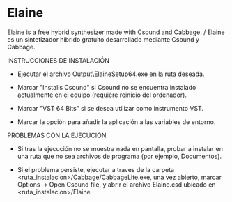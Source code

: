 # Elaine
Elaine is a free hybrid synthesizer made with Csound and Cabbage. / Elaine es un sintetizador híbrido gratuito desarrollado mediante Csound y Cabbage.








INSTRUCCIONES DE INSTALACIÓN

- Ejecutar el archivo Output\ElaineSetup64.exe en la ruta deseada. 

- Marcar "Installs Csound" si Csound no se encuentra instalado actualmente en el equipo (requiere reinicio del ordenador).

- Marcar "VST 64 Bits" si se desea utilizar como instrumento VST.

- Marcar la opción para añadir la aplicación a las variables de entorno.

PROBLEMAS CON LA EJECUCIÓN

- Si tras la ejecución no se muestra nada en pantalla, probar a instalar en una ruta que no sea archivos de programa (por ejemplo, Documentos).

- Si el problema persiste, ejecutar a traves de la carpeta <ruta_instalacion>/Cabbage/CabbageLite.exe, una vez   abierto, marcar Options -> Open Csound file, y abrir el archivo Elaine.csd ubicado en <ruta_instalacion>/Elaine

